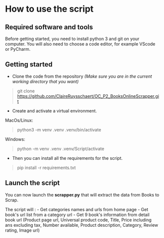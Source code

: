 # How to use the script

## Required software and tools
Before getting started, you need to install python 3 and git on your computer. 
You will also need to choose a code editor, for example VScode or PyCharm. 

## Getting started

- Clone the code from the repository *(Make sure you are in the current working directory that you want)*
> git clone https://github.com/ClaireRuysschaert/OC_P2_BooksOnlineScrapper.git

- Create and activate a virtual environment.

MacOs/Linux:
> python3 -m venv .venv
> .venv/bin/activate

Windows:
> python -m venv .venv
> .venv/Script/activate

- Then you can install all the requirements for the script.
> pip install -r requirements.txt

## Launch the script
You can now launch the **scrapper.py** that will extract the data from Books to Scrap.

The script will :
    - Get categories names and urls from home page
    - Get book's url list from a category url
    - Get 9 book's information from detail book url (Product page url, Universal product code, Title, Price including ans excluding tax, Number available, Product description, Category, Review rating, Image url) 